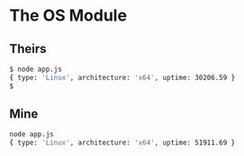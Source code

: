 # The OS Module

## Theirs

```bash
$ node app.js 
{ type: 'Linux', architecture: 'x64', uptime: 30206.59 }
$ 
```

## Mine

```bash
node app.js           
{ type: 'Linux', architecture: 'x64', uptime: 51911.69 }

```
